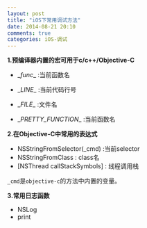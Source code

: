 ```yaml
---
layout: post
title: "iOS下常用调试方法"
date: 2014-08-21 20:10
comments: true
categories: iOS-调试
---
```



**1.预编译器内置的宏可用于c/c++/Objective-C**

* \__func__ :当前函数名

* \__LINE__ :当前代码行号

* \__FILE__ :文件名

* \__PRETTY_FUNCTION__ :当前函数名



**2.在Objective-C中常用的表达式**

* NSStringFromSelector(_cmd)  :当前selector
* NSStringFromClass           :   class名
* [NSThread callStackSymbols] :   线程调用栈
 

`_cmd`是`objective-c`的方法中内置的变量。


**3.常用日志函数**

* NSLog 
* print

